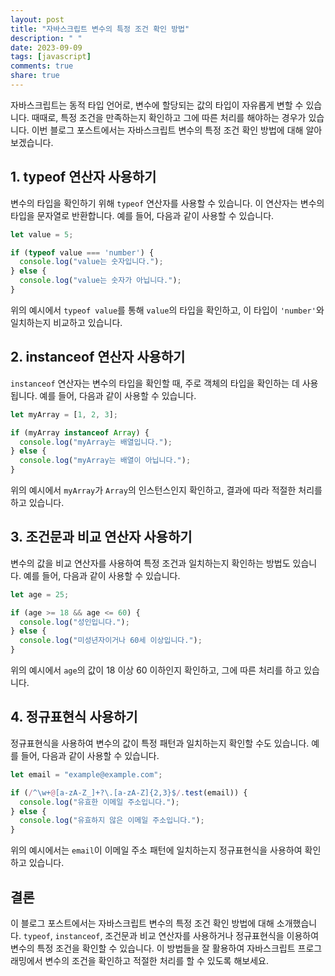 ```yaml
---
layout: post
title: "자바스크립트 변수의 특정 조건 확인 방법"
description: " "
date: 2023-09-09
tags: [javascript]
comments: true
share: true
---
```


자바스크립트는 동적 타입 언어로, 변수에 할당되는 값의 타입이 자유롭게 변할 수 있습니다. 때때로, 특정 조건을 만족하는지 확인하고 그에 따른 처리를 해야하는 경우가 있습니다. 이번 블로그 포스트에서는 자바스크립트 변수의 특정 조건 확인 방법에 대해 알아보겠습니다.

## 1. typeof 연산자 사용하기

변수의 타입을 확인하기 위해 `typeof` 연산자를 사용할 수 있습니다. 이 연산자는 변수의 타입을 문자열로 반환합니다. 예를 들어, 다음과 같이 사용할 수 있습니다.

```javascript
let value = 5;

if (typeof value === 'number') {
  console.log("value는 숫자입니다.");
} else {
  console.log("value는 숫자가 아닙니다.");
}
```

위의 예시에서 `typeof value`를 통해 `value`의 타입을 확인하고, 이 타입이 `'number'`와 일치하는지 비교하고 있습니다.

## 2. instanceof 연산자 사용하기

`instanceof` 연산자는 변수의 타입을 확인할 때, 주로 객체의 타입을 확인하는 데 사용됩니다. 예를 들어, 다음과 같이 사용할 수 있습니다.

```javascript
let myArray = [1, 2, 3];

if (myArray instanceof Array) {
  console.log("myArray는 배열입니다.");
} else {
  console.log("myArray는 배열이 아닙니다.");
}
```

위의 예시에서 `myArray`가 `Array`의 인스턴스인지 확인하고, 결과에 따라 적절한 처리를 하고 있습니다.

## 3. 조건문과 비교 연산자 사용하기

변수의 값을 비교 연산자를 사용하여 특정 조건과 일치하는지 확인하는 방법도 있습니다. 예를 들어, 다음과 같이 사용할 수 있습니다.

```javascript
let age = 25;

if (age >= 18 && age <= 60) {
  console.log("성인입니다.");
} else {
  console.log("미성년자이거나 60세 이상입니다.");
}
```

위의 예시에서 `age`의 값이 18 이상 60 이하인지 확인하고, 그에 따른 처리를 하고 있습니다.

## 4. 정규표현식 사용하기

정규표현식을 사용하여 변수의 값이 특정 패턴과 일치하는지 확인할 수도 있습니다. 예를 들어, 다음과 같이 사용할 수 있습니다.

```javascript
let email = "example@example.com";

if (/^\w+@[a-zA-Z_]+?\.[a-zA-Z]{2,3}$/.test(email)) {
  console.log("유효한 이메일 주소입니다.");
} else {
  console.log("유효하지 않은 이메일 주소입니다.");
}
```

위의 예시에서는 `email`이 이메일 주소 패턴에 일치하는지 정규표현식을 사용하여 확인하고 있습니다.

## 결론

이 블로그 포스트에서는 자바스크립트 변수의 특정 조건 확인 방법에 대해 소개했습니다. `typeof`, `instanceof`, 조건문과 비교 연산자를 사용하거나 정규표현식을 이용하여 변수의 특정 조건을 확인할 수 있습니다. 이 방법들을 잘 활용하여 자바스크립트 프로그래밍에서 변수의 조건을 확인하고 적절한 처리를 할 수 있도록 해보세요.